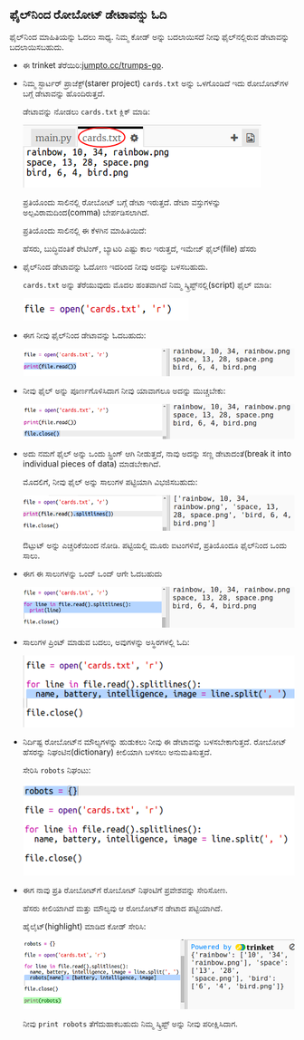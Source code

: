 ## ಫೈಲ್‌ನಿಂದ ರೋಬೋಟ್ ಡೇಟಾವನ್ನು ಓದಿ

ಫೈಲ್‌ನಿಂದ ಮಾಹಿತಿಯನ್ನು ಓದಲು ಸಾಧ್ಯ. ನಿಮ್ಮ ಕೋಡ್ ಅನ್ನು ಬದಲಾಯಿಸದೆ ನೀವು ಫೈಲ್‌ನಲ್ಲಿರುವ ಡೇಟಾವನ್ನು ಬದಲಾಯಿಸಬಹುದು.

+ ಈ trinket ತೆರೆಯಿರಿ:<a href="http://jumpto.cc/trumps-go" target="_blank">jumpto.cc/trumps-go</a>.

+ ನಿಮ್ಮ ಸ್ಟಾರ್ಟರ್ ಪ್ರಾಜೆಕ್ಟ್(starer project) `cards.txt` ಅನ್ನು ಒಳಗೊಂಡಿದೆ ಇದು ರೋಬೋಟ್‌ಗಳ ಬಗ್ಗೆ ಡೇಟಾವನ್ನು ಹೊಂದಿರುತ್ತದೆ.
    
    ಡೇಟಾವನ್ನು ನೋಡಲು `cards.txt` ಕ್ಲಿಕ್ ಮಾಡಿ:
    
    ![screenshot](images/robotrumps-cards.png)
    
    ಪ್ರತಿಯೊಂದು ಸಾಲಿನಲ್ಲಿ ರೋಬೋಟ್ ಬಗ್ಗೆ ಡೇಟಾ ಇರುತ್ತದೆ. ಡೇಟಾ ವಸ್ತುಗಳನ್ನು ಅಲ್ಪವಿರಾಮದಿಂದ(comma) ಬೇರ್ಪಡಿಸಲಾಗಿದೆ.
    
    ಪ್ರತಿಯೊಂದು ಸಾಲಿನಲ್ಲಿ ಈ ಕೆಳಗಿನ ಮಾಹಿತಿಯಿದೆ:
    
    ಹೆಸರು, ಬುದ್ಧಿವಂತಿಕೆ ರೇಟಿಂಗ್, ಬ್ಯಾಟರಿ ಎಷ್ಟು ಕಾಲ ಇರುತ್ತದೆ, ಇಮೇಜ್ ಫೈಲ್(file) ಹೆಸರು

+ ಫೈಲ್‌ನಿಂದ ಡೇಟಾವನ್ನು ಓದೋಣ ಇದರಿಂದ ನೀವು ಅದನ್ನು ಬಳಸಬಹುದು.
    
    `cards.txt` ಅನ್ನು ತೆರೆಯುವುದು ಮೊದಲ ಹಂತವಾಗಿದೆ ನಿಮ್ಮ ಸ್ಕ್ರಿಪ್ಟ್‌ನಲ್ಲಿ(script) ಫೈಲ್ ಮಾಡಿ:
    
    ![screenshot](images/robotrumps-open.png)

+ ಈಗ ನೀವು ಫೈಲ್‌ನಿಂದ ಡೇಟಾವನ್ನು ಓದಬಹುದು:
    
    ![screenshot](images/robotrumps-read.png)

+ ನೀವು ಫೈಲ್ ಅನ್ನು ಪೂರ್ಣಗೊಳಿಸಿದಾಗ ನೀವು ಯಾವಾಗಲೂ ಅದನ್ನು ಮುಚ್ಚಬೇಕು:
    
    ![screenshot](images/robotrumps-close.png)

+ ಅದು ನಮಗೆ ಫೈಲ್ ಅನ್ನು ಒಂದು ಸ್ಟ್ರಿಂಗ್ ಆಗಿ ನೀಡುತ್ತದೆ, ನಾವು ಅದನ್ನು ಸಣ್ಣ ಡೇಟಾದಂತೆ(break it into individual pieces of data) ಮಾಡಬೇಕಾಗಿದೆ.
    
    ಮೊದಲಿಗೆ, ನೀವು ಫೈಲ್ ಅನ್ನು ಸಾಲುಗಳ ಪಟ್ಟಿಯಾಗಿ ವಿಭಜಿಸಬಹುದು:
    
    ![screenshot](images/robotrumps-lines.png)
    
    ಔಟ್ಪುಟ್ ಅನ್ನು ಎಚ್ಚರಿಕೆಯಿಂದ ನೋಡಿ. ಪಟ್ಟಿಯಲ್ಲಿ ಮೂರು ಐಟಂಗಳಿವೆ, ಪ್ರತಿಯೊಂದೂ ಫೈಲ್‌ನಿಂದ ಒಂದು ಸಾಲು.

+ ಈಗ ಈ ಸಾಲುಗಳನ್ನು ಒಂದ್ ಒಂದ್ ಆಗೇ ಓದಬಹುದು
    
    ![screenshot](images/robotrumps-loop.png)

+ ಸಾಲುಗಳ ಪ್ರಿಂಟ್ ಮಾಡುವ ಬದಲು, ಅವುಗಳನ್ನು ಅಸ್ಥಿರಗಳಲ್ಲಿ ಓದಿ:
    
    ![screenshot](images/robotrumps-variables.png)

+ ನಿರ್ದಿಷ್ಟ ರೋಬೋಟ್‌ನ ಮೌಲ್ಯಗಳನ್ನು ಹುಡುಕಲು ನೀವು ಈ ಡೇಟಾವನ್ನು ಬಳಸಬೇಕಾಗುತ್ತದೆ. ರೋಬೋಟ್ ಹೆಸರನ್ನು ನಿಘಂಟಿನ(dictionary) ಕೀಲಿಯಾಗಿ ಬಳಸಲು ಅನುಮತಿಸುತ್ತದೆ.
    
    ಸೇರಿಸಿ `robots` ನಿಘಂಟು:
    
    ![screenshot](images/robotrumps-dict.png)

+ ಈಗ ನಾವು ಪ್ರತಿ ರೋಬೋಟ್‌ಗೆ ರೋಬೋಟ್ ನಿಘಂಟಿಗೆ ಪ್ರವೇಶವನ್ನು ಸೇರಿಸೋಣ.
    
    ಹೆಸರು ಕೀಲಿಯಾಗಿದೆ ಮತ್ತು ಮೌಲ್ಯವು ಆ ರೋಬೋಟ್‌ನ ಡೇಟಾದ ಪಟ್ಟಿಯಾಗಿದೆ.
    
    ಹೈಲೈಟ್(highlight) ಮಾಡಿದ ಕೋಡ್ ಸೇರಿಸಿ:
    
    ![screenshot](images/robotrumps-data.png)
    
    ನೀವು `print robots` ತೆಗೆದುಹಾಕಬಹುದು ನಿಮ್ಮ ಸ್ಕ್ರಿಪ್ಟ್ ಅನ್ನು ನೀವು ಪರೀಕ್ಷಿಸಿದಾಗ.